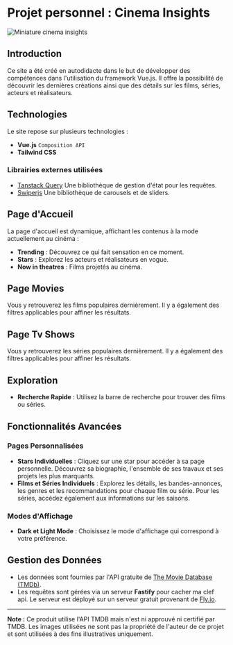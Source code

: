 
# Projet personnel :  Cinema Insights

![Miniature cinema insights](https://fabiogentile.me/thumbnail/cinemainsights.webp)

## Introduction

Ce site a été créé en autodidacte dans le but de développer des compétences dans l'utilisation du framework Vue.js. Il offre la possibilité de découvrir les dernières créations ainsi que des détails sur les films, séries, acteurs et réalisateurs.

## Technologies 

Le site repose sur plusieurs technologies :

- **Vue.js** `Composition API`
- **Tailwind CSS** 

### Librairies externes utilisées

- [Tanstack Query](https://github.com/tanstack/query) Une bibliothèque de gestion d'état pour les requêtes.
-  [Swiperjs](https://github.com/nolimits4web/swiper) Une bibliothèque de carousels et de sliders.

## Page d'Accueil

La page d'accueil est dynamique, affichant les contenus à la mode actuellement au cinéma :

- **Trending** : Découvrez ce qui fait sensation en ce moment.
- **Stars** : Explorez les acteurs et réalisateurs en vogue.
-  **Now in theatres** : Films projetés au cinéma.

## Page Movies

Vous y retrouverez les films populaires dernièrement. Il y a également des filtres applicables pour affiner les résultats.

## Page Tv Shows

Vous y retrouverez les séries populaires dernièrement. Il y a également des filtres applicables pour affiner les résultats.

## Exploration

- **Recherche Rapide** : Utilisez la barre de recherche pour trouver des films ou séries.

## Fonctionnalités Avancées

### Pages Personnalisées

- **Stars Individuelles** : Cliquez sur une star pour accéder à sa page personnelle. Découvrez sa biographie, l'ensemble de ses travaux et ses projets les plus marquants.
- **Films et Séries Individuels** : Explorez les détails, les bandes-annonces, les genres et les recommandations pour chaque film ou série. Pour les séries, accédez également aux informations sur les saisons.

### Modes d'Affichage

- **Dark et Light Mode** : Choisissez le mode d'affichage qui correspond à votre préférence.

## Gestion des Données

- Les données sont fournies par l'API gratuite de [The Movie Database (TMDb)](https://developer.themoviedb.org/docs).
- Les requêtes sont gérées via un serveur **Fastify** pour cacher ma clef api. Le serveur est déployé sur un serveur gratuit provenant de [Fly.io](https://fly.io/).

---
**Note :** Ce produit utilise l'API TMDB mais n'est ni approuvé ni certifié par TMDB. Les images utilisées ne sont pas la propriété de l'auteur de ce projet et sont utilisées à des fins illustratives uniquement.
